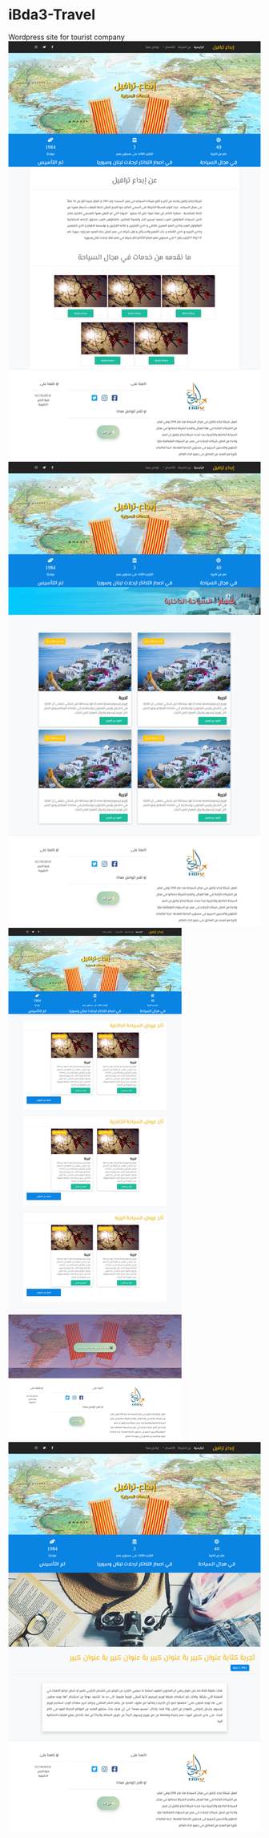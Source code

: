 # iBda3-Travel
Wordpress site for tourist company 
![Image of Yaktocat](https://raw.githubusercontent.com/3bdelrhmann/iBda3-Travel/master/screenshots/1.png)
![Image of Yaktocat](https://raw.githubusercontent.com/3bdelrhmann/iBda3-Travel/master/screenshots/2.png)
![Image of Yaktocat](https://raw.githubusercontent.com/3bdelrhmann/iBda3-Travel/master/screenshots/3.png)
![Image of Yaktocat](https://raw.githubusercontent.com/3bdelrhmann/iBda3-Travel/master/screenshots/4.png)